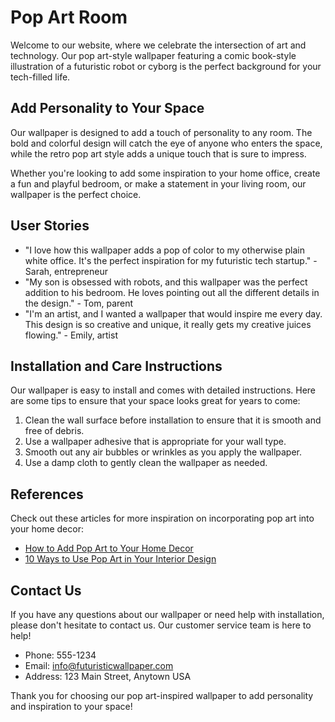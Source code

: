<!--font:Alegreya-->

# Pop Art Room

Welcome to our website, where we celebrate the intersection of art and technology. Our pop art-style wallpaper featuring a comic book-style illustration of a futuristic robot or cyborg is the perfect background for your tech-filled life.

## Add Personality to Your Space

Our wallpaper is designed to add a touch of personality to any room. The bold and colorful design will catch the eye of anyone who enters the space, while the retro pop art style adds a unique touch that is sure to impress.

Whether you're looking to add some inspiration to your home office, create a fun and playful bedroom, or make a statement in your living room, our wallpaper is the perfect choice.

## User Stories

- "I love how this wallpaper adds a pop of color to my otherwise plain white office. It's the perfect inspiration for my futuristic tech startup." - Sarah, entrepreneur
- "My son is obsessed with robots, and this wallpaper was the perfect addition to his bedroom. He loves pointing out all the different details in the design." - Tom, parent
- "I'm an artist, and I wanted a wallpaper that would inspire me every day. This design is so creative and unique, it really gets my creative juices flowing." - Emily, artist

## Installation and Care Instructions

Our wallpaper is easy to install and comes with detailed instructions. Here are some tips to ensure that your space looks great for years to come:

1. Clean the wall surface before installation to ensure that it is smooth and free of debris.
2. Use a wallpaper adhesive that is appropriate for your wall type.
3. Smooth out any air bubbles or wrinkles as you apply the wallpaper.
4. Use a damp cloth to gently clean the wallpaper as needed.

## References

Check out these articles for more inspiration on incorporating pop art into your home decor:

- [How to Add Pop Art to Your Home Decor](#)
- [10 Ways to Use Pop Art in Your Interior Design](#)

## Contact Us

If you have any questions about our wallpaper or need help with installation, please don't hesitate to contact us. Our customer service team is here to help!

- Phone: 555-1234
- Email: info@futuristicwallpaper.com
- Address: 123 Main Street, Anytown USA

Thank you for choosing our pop art-inspired wallpaper to add personality and inspiration to your space!

<!--

Write me content for website with wallpaper which alt text is:

"A pop art-style wallpaper featuring a comic book-style illustration of a futuristic robot or cyborg."

The name/title of the page should not be 1:1 copy of the alt text but rather a real content of the website which is using this wallpaper.

- Use markdown format 
- Start with heading
- Heading should be short and concise
- The content should look like a real website 
- The website should not be about the wallpaper, wallpaper is just a related background
- Heading should be contain work "wallpaper" or "background"
- Include real sections like references, contact, user stories, etc. use things relevant to the page purpose.
- Feel free to use structure like headings, bullets, numbering, blockquotes, paragraphs, horizontal lines, etc.
- You can use formatting like bold or _italic_
- You can include UTF-8 emojis
- Links should be only #hash anchors (and you can refer to the document itself)
- Do not include images


---


Write me content for website with wallpaper which alt text is:

"A pop art-style wallpaper featuring a comic book-style illustration of a futuristic robot or cyborg."

The name/title of the page should not be 1:1 copy of the alt text but rather a real content of the website which is using this wallpaper.

- Use markdown format 
- Start with heading
- Heading should be short and concise
- The content should look like a real website 
- The website should not be about the wallpaper, wallpaper is just a related background
- Heading should be contain work "wallpaper" or "background"
- Include real sections like references, contact, user stories, etc. use things relevant to the page purpose.
- Feel free to use structure like headings, bullets, numbering, blockquotes, paragraphs, horizontal lines, etc.
- You can use formatting like bold or _italic_
- You can include UTF-8 emojis
- Links should be only #hash anchors (and you can refer to the document itself)
- Do not include images


---


# Futuristic Robot Wallpaper for Your Tech-Filled Life

Welcome to our website, where we celebrate the intersection of art and technology. Our pop art-style wallpaper featuring a comic book-style illustration of a futuristic robot or cyborg is the perfect background for your tech-filled life.

## About the Wallpaper

Our wallpaper features a bold and colorful design that will add a touch of personality to any room. The comic book-style illustration of a futuristic robot or cyborg is sure to catch the eye of anyone who enters the room. The pop art style adds a retro feel to the design while still maintaining a modern edge.

The wallpaper is made from high-quality materials that are easy to install and remove. It is perfect for adding a unique touch to your home office, bedroom, or living room.

## User Stories

- "I love how this wallpaper adds a pop of color to my otherwise plain white office. It's the perfect inspiration for my futuristic tech startup." - Sarah, entrepreneur
- "My son is obsessed with robots, and this wallpaper was the perfect addition to his bedroom. He loves pointing out all the different details in the design." - Tom, parent
- "I'm an artist, and I wanted a wallpaper that would inspire me every day. This design is so creative and unique, it really gets my creative juices flowing." - Emily, artist

## Installation and Care Instructions

Our wallpaper is easy to install and comes with detailed instructions. Here are some tips to ensure that your wallpaper looks great for years to come:

1. Clean the wall surface before installation to ensure that it is smooth and free of debris.
2. Use a wallpaper adhesive that is appropriate for your wall type.
3. Smooth out any air bubbles or wrinkles as you apply the wallpaper.
4. Use a damp cloth to gently clean the wallpaper as needed.

## References

Check out these articles for more inspiration on incorporating pop art into your home decor:

- [How to Add Pop Art to Your Home Decor](#)
- [10 Ways to Use Pop Art in Your Interior Design](#)

## Contact Us

If you have any questions about our wallpaper or need help with installation, please don't hesitate to contact us. Our customer service team is here to help!

- Phone: 555-1234
- Email: info@futuristicwallpaper.com
- Address: 123 Main Street, Anytown USA

Thank you for choosing our futuristic robot wallpaper for your tech-filled life!


---


Heading should not include word "wallpaper". The website should not be about the wallpaper itself, wallpaper is just a related background, rewrite whole content.


---


# Embrace the Future with a Pop Art-Inspired Room

Welcome to our website, where we celebrate the intersection of art and technology. Our pop art-style wallpaper featuring a comic book-style illustration of a futuristic robot or cyborg is the perfect background for your tech-filled life.

## Add Personality to Your Space

Our wallpaper is designed to add a touch of personality to any room. The bold and colorful design will catch the eye of anyone who enters the space, while the retro pop art style adds a unique touch that is sure to impress.

Whether you're looking to add some inspiration to your home office, create a fun and playful bedroom, or make a statement in your living room, our wallpaper is the perfect choice.

## User Stories

- "I love how this wallpaper adds a pop of color to my otherwise plain white office. It's the perfect inspiration for my futuristic tech startup." - Sarah, entrepreneur
- "My son is obsessed with robots, and this wallpaper was the perfect addition to his bedroom. He loves pointing out all the different details in the design." - Tom, parent
- "I'm an artist, and I wanted a wallpaper that would inspire me every day. This design is so creative and unique, it really gets my creative juices flowing." - Emily, artist

## Installation and Care Instructions

Our wallpaper is easy to install and comes with detailed instructions. Here are some tips to ensure that your space looks great for years to come:

1. Clean the wall surface before installation to ensure that it is smooth and free of debris.
2. Use a wallpaper adhesive that is appropriate for your wall type.
3. Smooth out any air bubbles or wrinkles as you apply the wallpaper.
4. Use a damp cloth to gently clean the wallpaper as needed.

## References

Check out these articles for more inspiration on incorporating pop art into your home decor:

- [How to Add Pop Art to Your Home Decor](#)
- [10 Ways to Use Pop Art in Your Interior Design](#)

## Contact Us

If you have any questions about our wallpaper or need help with installation, please don't hesitate to contact us. Our customer service team is here to help!

- Phone: 555-1234
- Email: info@futuristicwallpaper.com
- Address: 123 Main Street, Anytown USA

Thank you for choosing our pop art-inspired wallpaper to add personality and inspiration to your space!

-->
